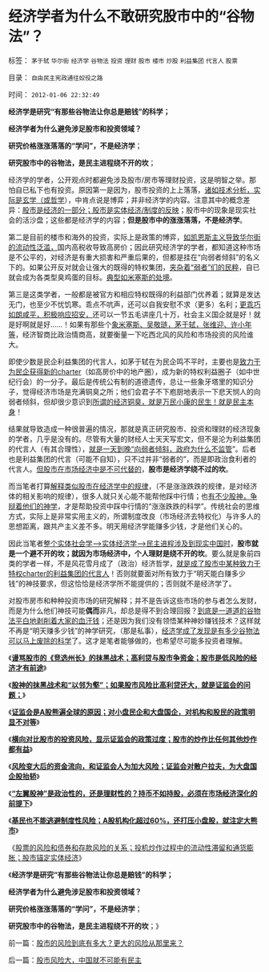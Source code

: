 # 经济学者为什么不敢研究股市中的“谷物法”？

标签： `茅于轼` `华尔街` `经济学` `谷物法` `投资` `理财` `股市` `楼市` `炒股` `利益集团` `代言人` `股票` 

目录： `自由民主宪政通往奴役之路`

时间： `2012-01-06 22:32:49`

**经济学是研究“有那些谷物法让你总是赔钱”的科学；**

**经济学者为什么避免涉足股市和投资领域？**

**研究价格涨涨落落的“学问”，不是经济学**；

**研究股市中的谷物法，是民主进程绕不开的坎**；

经济学的学者，公开观点时都避免涉及股市/房市等理财投资，这是明智之举。那怕自已私下也有投资。原因第一是因为，股市投资的上上落落，[诸如技术分析，实际是玄学（或哲学](../../../2011/5/26/技术分析本质上是玄学.md)），中肯点说是博弈；并非经济学的内容。注意其中的概念差异：[股市是经济的一部分；股市是实体经济/制度的反映](../../../2012/1/5/A股机构化超过60-，还打压小盘股，就注定大熊市.md)；股市中的现象是现实社会的活沙盘；这些都是经济学的内容；**但是股市中的涨涨落落，不是经济学**。

第二是目前的楼市和海外的投资，实际上是政策的博弈，[如凯恩斯主义导致华尔街的流动性泛滥，](../../../2011/9/1/乔布斯只是一种货币现象.md)国内高税收导致高房价；因此研究经济学的学者，都知道这种市场是不公平的，对经济是有重大损害和严重后果的，但都是挂在“向弱者倾斜”的名义下的。如果公开反对就会让强大的既得的特权集团，[夹杂着“弱者”们的民粹](../../../2012/1/1/滥用了正确的数学的阿罗不可能定理，论证了鲁迅的《药》.md)，自已就会成为各类型臭鸡蛋的目标。[典型如米塞斯的处境](../../../2010/1/21/奥地利学派，孤独的自由战士.md)。

第三是这类学者，一般都是被官方和相应特权既得的利益部门优养着；就算是发达无门，也至少不忧饥寒。乖点不吭声，还可以自我安慰不求（更多）名利；[更乖巧如朗咸平，积极响应招安，](http://darthvad.blog.163.com/blog/static/53399470201193052934762/)还可以一节五毛讲座几十万，社会主义国企就是好！就是好啊就是好……！如果有那些个[象米塞斯、吴敬琏，茅于轼，张维迎、许小年等](../../../2007/10/13/国有资产是否应该保值增值.md)，经济智商比政治情商高，就要衡量一下吃西北风的风险和市场投资的风险谁大。

即使少数是民企利益集团的代言人，如茅于轼在为民企鸣不平时，主要也是[致力于为民企获得新的charter](../../../2011/11/15/茅于轼限购侵犯论不成立，行政限购天经地义.md)（如高房价中的地产圈），成为新的特权利益圈子（如中世纪行会）的一分子。最后是传统公有制的道德遗传，总让一些象牙塔里的知识分子，觉得经济市场是充满铜臭之所；他们会君子不下庖厨地表示一下悲天悯人的向弱者倾斜，但却很少意识到[所谓的经济铜臭，就是万民小康的民生！就是民主本身](../../../2009/11/6/中国社会的解决方案只有一个.md)！

结果就导致造成一种很普遍的情况，那就是真正研究股市、投资和理财的经济现象的学者，几乎是没有的。尽管有大量的财经人士天天写宏文，但不是沦为利益集团的代言人（有其合理性），[就是一天到晚“向弱者倾斜，政府为什么不监管](../../../2011/8/15/胡乱批评政府的国民劣根性.md)”。后者也是利益集团的代言（可能不自知），只不过并非“弱者的”，而是即政治食利者的代言人。[但股市在市场经济中是不可代替的](../../../2012/1/5/股市的风险到底有多大？更大的风险从那里来？.md)，**股市是经济学绕不过的坎**。

而当笔者打算[解释类似股市在经济学中的规律](../../../2012/1/5/股市锚定实体经济，股市的炒作有益无害.md)，（不是涨涨跌跌的规律，是对经济体的相关影响的规律），很多人就只关心能不能帮他踩中行情；也[有不少股神，争辩着他们的神学](../../../2011/12/28/天灾人祸妖孽生；凡有股灾多股神；.md)，才是帮助投资中踩中行情的“涨涨跌跌的科学”。传统社会的思维方式，实际上是非常实用主义的，所谓制度改良（市场经济去特权化）与许多人的思想距离，跟共产主义差不多。明天用经济学能赚多少钱，才是他们关心的。

因此当笔者[整个实体社会学——>实体经济学——>民主进程涉及到现实中国时](../../../2011/12/29/A股百态是中国民主进程的活沙盘;中国国民民主素质确实低.md)，**股市就是一个避不开的坎；就因为市场经济中，个人理财是绕不开的坎**。要么就是象前四类的学者一样，不是风花雪月成了（政治）经济哲学，[就是成了股市中某种致力于特权charter的利益集团的代言人](../../../2009/8/8/政策是不能卖的，不值钱的国企根本卖不动.md)！否则就要面对所有致力于“明天能白赚多少钱”的神技要求，但这恰恰是经济学所不能提供的；否则就不是经济学了。

对股市房市和种种投资市场的研究解释；并不是告诉这些市场的参与者怎么发财，而是为什么他们神技可能**偶而**非凡，却总是得不到合理回报？[到底是一道道的谷物法平白地剥削着大家的血汗钱](../../../2011/12/22/“向国企倾斜”只不过是股市中的谷物法.md)；还是因为我们没有领悟某种神妙赚钱技术？这样就不再是“明天赚多少钱”的神学研究，（那是私事），[经济学成了发现是有多少谷物法可以马上废除的科学](../../../2011/6/30/学点经济学不能帮你发大财.md)了。这才是笔者能够做的，也希望尽可能多投资者理解。

《[**谩骂股市的《竞选州长》的抹黑战术；高利贷与股市争资金；股市是低风险的经济才有前途**](../../../2012/1/4/股市低风险，经济有前途；谩骂股市的《竞选州长》.md)》

《[**股神的抹黑战术和“以邻为壑”；如果股市风险比高利贷还大，就是证监会的问题；**](../../../2012/1/4/如果股市风险比高利贷大，就是证监会的问题.md)》

《[**证监会是A股熊遍全球的原因；对小盘民企和大盘国企，对机构和股民的政策明显不对等**](../../../2012/1/5/证监会政策过度令A股熊遍全球.md)》

《[**横向对比股市的投资风险，显示证监会的政策过度；股市的炒作比任何其他炒作都有益**](../../../2012/1/5/股市锚定实体经济，股市的炒作有益无害.md)》

《[**风险变大后的资金流向，和证监会人为加大风险；证监会对散户拉夫，为大盘国企股抬轿**](../../../2012/1/5/为什么持币散户，不如持有股票？人为加大的风险！.md)》

《[**“左翼股神”是政治性的，还是理财性的？持币不如持股，必须在市场经济深化的前提下**](../../../2012/1/5/“左翼股神”是政治性的，还是理财性的？.md)》

《[**基民也不能逃避制度性风险；A股机构化超过60%，还打压小盘股，就注定大熊市**](../../../2012/1/5/A股机构化超过60-，还打压小盘股，就注定大熊市.md)》

《[股票的风险和债券和存款风险的关系；投机炒作过程中的流动性滞留和通货膨胀；股市锚定实体经济](../../../2012/1/5/股市的风险到底有多大？更大的风险从那里来？.md)》

《**经济学是研究“有那些谷物法让你总是赔钱”的科学；**

**经济学者为什么避免涉足股市和投资领域？**

**研究价格涨涨落落的“学问”，不是经济学**；

**研究股市中的谷物法，是民主进程绕不开的坎**；》



前一篇：[股市的风险到底有多大？更大的风险从那里来？](../../../2012/1/5/股市的风险到底有多大？更大的风险从那里来？.md)

后一篇：[股市风险大，中国就不可能有民主](../../../2012/1/6/股市风险大，中国就不可能有民主.md)